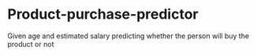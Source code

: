 # Product-purchase-predictor
Given age and estimated salary predicting whether the person will buy the product or not
